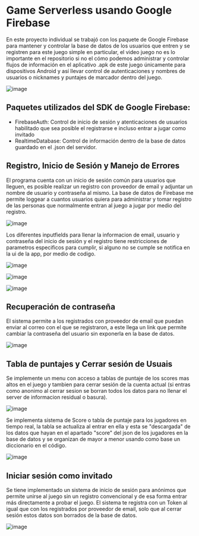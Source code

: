 # Game Serverless usando Google Firebase

En este proyecto individual se trabajó con los paquete de Google Firebase para mantener y controlar la base de datos de los usuarios que entren y se registren para este juego simple en particular, el video juego no es lo importante en el repositorio si no el cómo podemos administrar y controlar flujos de información en el aplicativo .apk de este juego únicamente para dispositivos Android y así llevar control de autenticaciones y nombres de usuarios o nicknames y puntajes de marcador dentro del juego. 

![image](https://github.com/Michikatsu0/GameServerless/assets/68073260/ba6730db-361d-4da5-a0f7-686c625b8fab)

## Paquetes utilizados del SDK de Google Firebase:

- FirebaseAuth: Control de inicio de sesión y atenticaciones de usuarios habilitado que sea posible el registrarse e incluso entrar a jugar como invitado
- RealtimeDatabase: Control de información dentro de la base de datos guardado en el .json del servidor.

## Registro, Inicio de Sesión y Manejo de Errores

El programa cuenta con un inicio de sesión común para usuarios que lleguen, es posible realizar un registro con proveedor de email y adjuntar un nombre de usuario y contraseña al mismo.
La base de datos de Firebase me permite loggear a cuantos usuarios quiera para administrar y tomar registro de las personas que normalmente entran al juego a jugar por medio del registro.

![image](https://github.com/Michikatsu0/GameServerless/assets/68073260/99da421c-c7e3-4204-aefb-f89df0d80064)

Los diferentes inputfields para llenar la informacion de email, usuario y contraseña del inicio de sesión y el registro tiene restricciones de parametros especificos para cumplir, si alguno no se cumple se notifica en la ui de la app, por medio de codigo.

![image](https://github.com/Michikatsu0/GameServerless/assets/68073260/071c50b0-a356-4b5d-b8ce-fe94858c14d0)

![image](https://github.com/Michikatsu0/GameServerless/assets/68073260/d896ee2f-b0ae-4848-95c6-8a27a0c6fe46)

![image](https://github.com/Michikatsu0/GameServerless/assets/68073260/2b97a395-573f-41e8-b35e-9c571c94dacf)

## Recuperación de contraseña

El sistema permite a los registrados con proveedor de email que puedan enviar al correo con el que se registraron, a este llega un link que permite cambiar la contraseña del usuario sin exponerla en la base de datos.

![image](https://github.com/Michikatsu0/GameServerless/assets/68073260/15708d1e-d420-4c86-a6d5-df4c2fff2276)

## Tabla de puntajes y Cerrar sesión de Usuais

Se implemente un menu con acceso a tablas de puntaje de los scores mas altos en el juego y tambien para cerrar sesión de la cuenta actual (si entras como anonimo al cerrar sesion se borran todos los datos para no llenar el server de informacion residual o basura).

![image](https://github.com/Michikatsu0/GameServerless/assets/68073260/ddb57163-3fab-47fc-bd73-85db71365a1a)

Se implementa sistema de Score o tabla de puntaje para los jugadores en tiempo real, la tabla se actualiza al entrar en ella y esta se "descargada" de los datos que hayan en el apartado "score" del json de los jugadores en la base de datos y se organizan de mayor a menor usando como base un diccionario en el código.

![image](https://github.com/Michikatsu0/GameServerless/assets/68073260/312906d0-e5ad-461a-adea-2f5d52358dc7)

## Iniciar sesión como invitado

Se tiene implementado un sistema de inicio de sesión para anónimos que permite unirse al juego sin un registro convencional y de esa forma entrar más directamente a probar el juego. El sistema te registra con un Token al igual que con los registrados por proveedor de email, solo que al cerrar sesión estos datos son borrados de la base de datos.

![image](https://github.com/Michikatsu0/GameServerless/assets/68073260/da346549-735f-4228-903e-385b7759f298)

